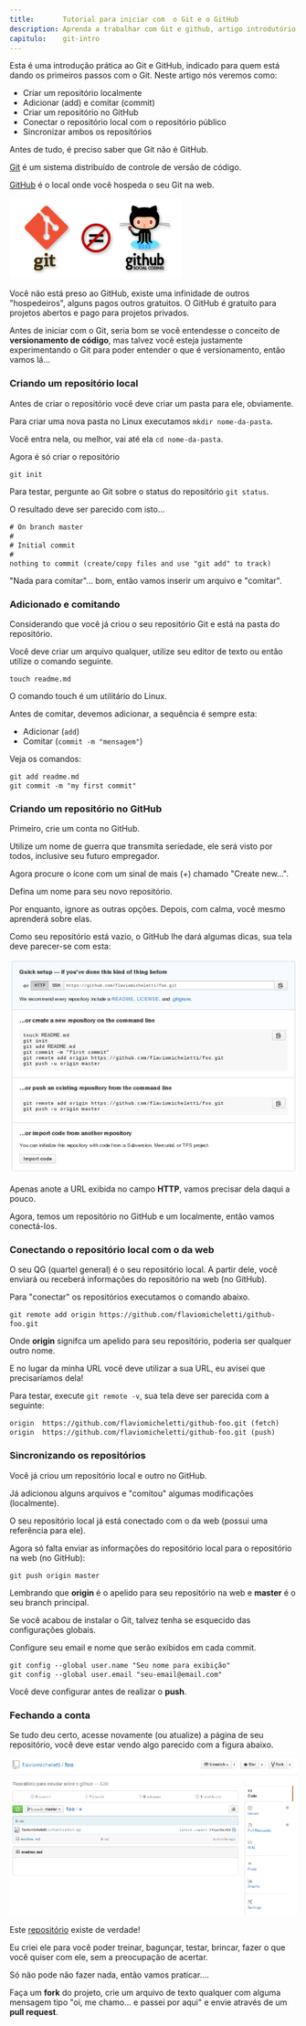 ```yaml
---
title:       Tutorial para iniciar com  o Git e o GitHub
description: Aprenda a trabalhar com Git e github, artigo introdutório bastante prático e que promete reduzir a curva de aprendizado da ferramenta.
capitulo:    git-intro
---
```


Esta é uma introdução prática ao Git e GitHub, indicado para quem está dando os primeiros passos com o Git. Neste artigo
nós veremos como:

- Criar um repositório localmente
- Adicionar (add) e comitar (commit)
- Criar um repositório no GitHub
- Conectar o repositório local com o repositório público
- Sincronizar ambos os repositórios

Antes de tudo, é preciso saber que Git não é GitHub.

[Git]() é um sistema distribuído de controle de versão de código.

[GitHub]() é o local onde você hospeda o seu Git na web.

![Git e GitHub são coisas distintas](git-e-github.png "Git e GitHub são coisas distintas")

Você não está preso ao GitHub, existe uma infinidade de outros "hospedeiros", alguns pagos outros gratuitos. O GitHub é
gratuíto para projetos abertos e pago para projetos privados.

Antes de iniciar com o Git, seria bom se você entendesse o conceito de __versionamento de código__, mas talvez você
esteja justamente experimentando o Git para poder entender o que é versionamento, então vamos lá...




### Criando um repositório local

Antes de criar o repositório você deve criar um pasta para ele, obviamente.

Para criar uma nova pasta no Linux executamos `mkdir nome-da-pasta`.

Você entra nela, ou melhor, vai até ela `cd nome-da-pasta`.

Agora é só criar o repositório

    git init

Para testar, pergunte ao Git sobre o status do repositório `git status`.

O resultado deve ser parecido com isto...

    # On branch master
    #
    # Initial commit
    #
    nothing to commit (create/copy files and use "git add" to track)

"Nada para comitar"... bom, então vamos inserir um arquivo e "comitar".


### Adicionado e comitando

Considerando que você já criou o seu repositório Git e está na pasta do repositório.

Você deve criar um arquivo qualquer, utilize seu editor de texto ou então utilize o comando seguinte.

    touch readme.md

O comando touch é um utilitário do Linux.

Antes de comitar, devemos adicionar, a sequência é sempre esta:

- Adicionar (`add`)
- Comitar (`commit -m "mensagem"`)

Veja os comandos:

    git add readme.md
    git commit -m "my first commit"



### Criando um repositório no GitHub

Primeiro, crie um conta no GitHub.

Utilize um nome de guerra que transmita seriedade, ele será visto por todos, inclusive seu futuro empregador.

Agora procure o ícone com um sinal de mais (+) chamado "Create new...".

Defina um nome para seu novo repositório.

Por enquanto, ignore as outras opções. Depois, com calma, você mesmo aprenderá sobre elas.

Como seu repositório está vazio, o GitHub lhe dará algumas dicas, sua tela deve parecer-se com esta:

![Imagem ilustrando a criação de um novo repositório no GitHub](create-new.png "Imagem ilustrando a criação de um novo repositório no GitHub")

Apenas anote a URL exibida no campo __HTTP__, vamos precisar dela daqui a pouco.

Agora, temos um repositório no GitHub e um localmente, então vamos conectá-los.



### Conectando o repositório local com o da web

O seu QG (quartel general) é o seu repositório local. A partir dele, você enviará ou receberá informações do repositório
na web (no GitHub).

Para "conectar" os repositórios executamos o comando abaixo.

    git remote add origin https://github.com/flaviomicheletti/github-foo.git

Onde __origin__ signifca um apelido para seu repositório, poderia ser qualquer outro nome.

E no lugar da minha URL você deve utilizar a sua URL, eu avisei que precisaríamos dela!

Para testar, execute `git remote -v`, sua tela deve ser parecida com a seguinte:

    origin	https://github.com/flaviomicheletti/github-foo.git (fetch)
    origin	https://github.com/flaviomicheletti/github-foo.git (push)



### Sincronizando os repositórios

Você já criou um repositório local e outro no GitHub.

Já adicionou alguns arquivos e "comitou" algumas modificações (localmente).

O seu repositório local já está conectado com o da web (possui uma referência para ele).

Agora só falta enviar as informações do repositório local para o repositório na web (no GitHub):

    git push origin master

Lembrando que __origin__ é o apelido para seu repositório na web e __master__ é o seu branch principal.

Se você acabou de instalar o Git, talvez tenha se esquecido das configurações globais.

Configure seu email e nome que serão exibidos em cada commit.

    git config --global user.name "Seu nome para exibição"
    git config --global user.email "seu-email@email.com"

Você deve configurar antes de realizar o  __push__.


### Fechando a conta

Se tudo deu certo, acesse novamente (ou atualize) a página de seu repositório, você deve estar vendo algo parecido
com a figura abaixo.

![Imagem ilustrando um repositório no GitHub](repo.png "Imagem ilustrando um repositório no GitHub")

Este [repositório](https://github.com/devfuria/foo) existe de verdade!

Eu criei ele para você poder treinar, bagunçar, testar, brincar, fazer o que você quiser com ele,
sem a preocupação de acertar.

Só não pode não fazer nada, então vamos praticar....

Faça um __fork__ do projeto, crie um arquivo de texto qualquer com alguma mensagem tipo "oi, me chamo... e passei por aqui"
e envie através de um __pull request__.